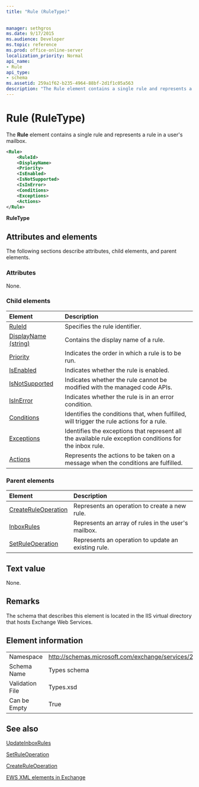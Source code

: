```yaml
---
title: "Rule (RuleType)"
 
 
manager: sethgros
ms.date: 9/17/2015
ms.audience: Developer
ms.topic: reference
ms.prod: office-online-server
localization_priority: Normal
api_name:
- Rule
api_type:
- schema
ms.assetid: 259a1f62-b235-4964-88bf-2d1f1c05a563
description: "The Rule element contains a single rule and represents a rule in a user's mailbox."
---
```


# Rule (RuleType)

The **Rule** element contains a single rule and represents a rule in a user's mailbox. 
  
```XML
<Rule>
    <RuleId>
    <DisplayName>
    <Priority>
    <IsEnabled>
    <IsNotSupported>
    <IsInError>
    <Conditions>
    <Exceptions>
    <Actions>
</Rule>
```

 **RuleType**
## Attributes and elements

The following sections describe attributes, child elements, and parent elements.
  
### Attributes

None.
  
### Child elements

|**Element**|**Description**|
|:-----|:-----|
|[RuleId](ruleid.md) <br/> |Specifies the rule identifier.  <br/> |
|[DisplayName (string)](displayname-string.md) <br/> |Contains the display name of a rule.  <br/> |
|[Priority](priority.md) <br/> |Indicates the order in which a rule is to be run.  <br/> |
|[IsEnabled](isenabled.md) <br/> |Indicates whether the rule is enabled.  <br/> |
|[IsNotSupported](isnotsupported.md) <br/> |Indicates whether the rule cannot be modified with the managed code APIs.  <br/> |
|[IsInError](isinerror.md) <br/> |Indicates whether the rule is in an error condition.  <br/> |
|[Conditions](conditions.md) <br/> |Identifies the conditions that, when fulfilled, will trigger the rule actions for a rule.  <br/> |
|[Exceptions](exceptions.md) <br/> |Identifies the exceptions that represent all the available rule exception conditions for the inbox rule.  <br/> |
|[Actions](actions.md) <br/> |Represents the actions to be taken on a message when the conditions are fulfilled.  <br/> |
   
### Parent elements

|**Element**|**Description**|
|:-----|:-----|
|[CreateRuleOperation](createruleoperation.md) <br/> |Represents an operation to create a new rule.  <br/> |
|[InboxRules](inboxrules.md) <br/> |Represents an array of rules in the user's mailbox.  <br/> |
|[SetRuleOperation](setruleoperation.md) <br/> |Represents an operation to update an existing rule.  <br/> |
   
## Text value

None.
  
## Remarks

The schema that describes this element is located in the IIS virtual directory that hosts Exchange Web Services.
  
## Element information

|||
|:-----|:-----|
|Namespace  <br/> |http://schemas.microsoft.com/exchange/services/2006/types  <br/> |
|Schema Name  <br/> |Types schema  <br/> |
|Validation File  <br/> |Types.xsd  <br/> |
|Can be Empty  <br/> |True  <br/> |
   
## See also



[UpdateInboxRules](updateinboxrules.md)
  
[SetRuleOperation](setruleoperation.md)
  
[CreateRuleOperation](createruleoperation.md)


[EWS XML elements in Exchange](ews-xml-elements-in-exchange.md)

